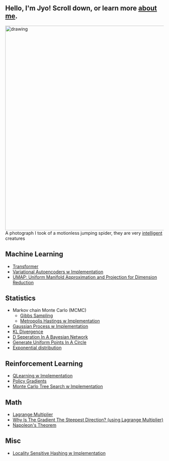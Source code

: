 ## Hello, I'm Jyo! Scroll down, or learn more [about me](https://jyopari.github.io/aboutMe).
<img src="https://pbs.twimg.com/media/EbXgy3nX0AASpL2?format=jpg&name=large" alt="drawing" width="650"/> \
A photograph I took of a motionless jumping spider, they are very [intelligent](https://www.nationalgeographic.com/news/2016/01/160121-jumping-spiders-animals-science/) creatures

## Machine Learning
+ [Transformer](https://jyopari.github.io/Transformer)
+ [Variational Autoencoders w Implementation](https://jyopari.github.io/VAE)
+ [UMAP: Uniform Manifold Approximation and Projection for Dimension Reduction](https://jyopari.github.io/umap)

## Statistics
+ Markov chain Monte Carlo (MCMC)
  - [Gibbs Sampling](https://jyopari.github.io/Gibbs)
  - [Metropolis Hastings  w Implementation](https://jyopari.github.io/MetropolisHastings)
+ [Gaussian Process w Implementation](https://jyopari.github.io/GaussianProcess)
+ [KL Divergence](https://jyopari.github.io/KL)
+ [D Seperation In A Bayesian Network](https://jyopari.github.io/DSeperation)
+ [Generate Uniform Points In A Circle](https://jyopari.github.io/randomCirc)
+ [Exponential distribution](https://jyopari.github.io/exponentialDist)

## Reinforcement Learning
+ [QLearning w Implementation](https://jyopari.github.io/QLearning) 
+ [Policy Gradients](https://jyopari.github.io/Policy)
+ [Monte Carlo Tree Search w Implementation](https://jyopari.github.io/MCTS)

## Math
+ [Lagrange Multiplier](https://jyopari.github.io/Lagrange)
+ [Why Is The Gradient The Steepest Direction? (using Lagrange Multiplier)](https://jyopari.github.io/Gradient)
+ [Napoleon's Theorem](https://jyopari.github.io/NapoleonTriangle)

## Misc
+ [Locality Sensitive Hashing w Implementation](https://jyopari.github.io/LSH)
